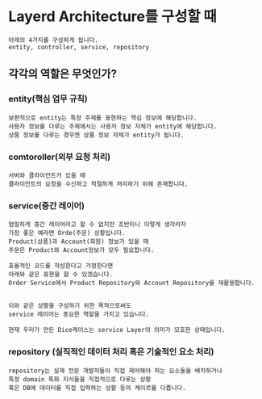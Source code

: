 # Layerd Architecture를 구성할 때

```commandLine
아래의 4가지를 구성하게 됩니다.
entity, controller, service, repository
```

## 각각의 역할은 무엇인가?


### entity(핵심 업무 규칙)
```commandline
보편적으로 entity는 특정 주제를 표현하는 핵심 정보에 해당합니다.
사용자 정보를 다루는 주제에서는 사용자 정보 자체가 entity에 해당합니다.
상품 정보를 다루는 경우엔 상품 정보 자체가 entity가 됩니다.
```

### comtoroller(외부 요청 처리)

```commandline
서버와 클라이언트가 있을 때
클라이언트의 요청을 수신하고 적절하게 처리하기 위해 존재합니다.
```

### service(중간 레이어)
```commandline
엄밀하게 중간 레이어라고 할 수 없지만 조반이니 이렇게 생각라자
가장 좋은 예라면 Orde(주문) 상황입니다.
Product(상품)과 Account(회원) 정보가 있을 때
주문은 Product와 Account정보가 모두 필요합니다.

효율적인 코드를 작성한다고 가정한다면
아래와 같은 표현을 할 수 있겠습니다.
Order Service에서 Product Repository와 Account Repository를 재활용합니다.


이와 같은 상황을 구성하기 위한 목적으로써도
service 레이어는 중요한 역할을 가지고 있습니다.

현재 우리가 만든 Dice케이스는 service Layer의 의미가 모호한 상태입니다.
```


### repository (실직적인 데이터 처리 혹은 기술적인 요소 처리)

```commandline
repository는 실제 전문 개발자들이 직접 제어해야 하는 요소둘울 배치하거나
특정 domain 특화 지식들을 직접적으로 다루는 상황
혹은 DB에 데이터를 직접 입력하는 상홛 등의 케이르를 다룹니다.
```